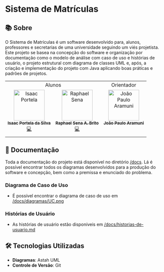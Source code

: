# Sistema de Matrículas

## 📚 Sobre

O Sistema de Matrículas é um software desenvolvido para, alunos, professores e secretarias de uma universidade seguindo um viés projetista. Este projeto se basea na concepção do software e organização por documentação como o modelo de análise com caso de uso e histórias de usuário, o projeto estrutural com diagrama de classes UML e, após, a criação e implementação do projeto com Java aplicando boas práticas e padrões de projetos.

<table align="center">
    <tr align="center">
        <td> Alunos</td>
        <td> Orientador</td>
    </tr>
    <tr>
      <td align="center" valign="top" style="display:flex;gap:16px">
        <div>
            <a href="https://github.com/isaac-portela"><img src="https://avatars.githubusercontent.com/isaac-portela" width="100px;" alt="Isaac Portela"/><br /><sub><b>Isaac Portela da Silva</b></sub></a><br />
            <a href="https://github.com/raphael-sena/puc-laboratorio-de-desenvolvimento-de-software/commits?author=isaac-portela" title="Code">💻</a>
        </div>
        <div>
            <a href="https://github.com/raphael-sena"><img src="https://avatars.githubusercontent.com/raphael-sena" width="100px;" alt="Raphael Sena"/><br /><sub><b>Raphael Sena A. Brito</b></sub></a><br /><a href="https://github.com/raphael-sena/puc-laboratorio-de-desenvolvimento-de-software/commits?author=raphael-sena" title="Code">💻</a>
        </div>
      <td align="center" valign="top"><a href="https://github.com/joaopauloaramuni"><img src="https://avatars.githubusercontent.com/joaopauloaramuni" width="100px;" alt="João Paulo Aramuni"/><br /><sub><b>João Paulo Aramuni</b></sub></a><br />
    </tr>
    <tr>
        <td></td>
        <td></td>
    </tr>
</table>

## 📑 Documentação

Toda a documentação do projeto está disponível no diretório [/docs](https://github.com/raphael-sena/puc-laboratorio-de-desenvolvimento-de-software/tree/sistema-de-matriculas/Sistema%20de%20Matr%C3%ADculas/docs). Lá é possível encontrar todos os diagramas desenvolvidos para a produção do software e concepção, bem como a premissa e enunciado do problema.

### Diagrama de Caso de Uso

- É possível encontrar o diagrama de caso de uso em [/docs/diagramas/UC.png](https://github.com/raphael-sena/puc-laboratorio-de-desenvolvimento-de-software/blob/sistema-de-matriculas/Sistema%20de%20Matr%C3%ADculas/docs/diagramas/UC.png)

### Histórias de Usuário

- As histórias de usuário estão disponíveis em [/docs/historias-de-usuario.md](https://github.com/raphael-sena/puc-laboratorio-de-desenvolvimento-de-software/blob/sistema-de-matriculas/Sistema%20de%20Matr%C3%ADculas/docs/historias-de-usuario.md)

<!-- ## 🚀 Configuração do Ambiente

### Pré-requisitos
Garanta que você tenha instalado em sua máquina as seguintes ferramentas de desenvolvimento:
<ol>
    <li><a href="https://www.oracle.com/java/technologies/downloads/#java21">Java JDK 21</a></li>
    <li><a href="https://maven.apache.org/download.cgi?.">Maven</a></li>
</ol>    -->

## 🛠️ Tecnologias Utilizadas

<!-- * **Desenvolvimento**: Java, Swing, H2 -->
<!-- * **Framework**: Spring Boot -->
<!-- * **Ferramentas**: Inno Setup, Launch4j, Postman -->
<!-- * **IDE**: IntelliJ -->
- **Diagramas**: Astah UML
- **Controle de Versão**: Git
